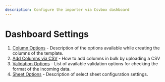 ```yaml
---
description: Configure the importer via Csvbox dashboard
---
```


# Dashboard Settings

1. [Column Options](sheet-options.md) - Description of the options available while creating the columns of the template.
2. [Add Columns via CSV](add-columns-via-csv.md) - How to add columns in bulk by uploading a CSV
3. [Validation Options](validations.md) - List of available validation options for checking the format of the incoming data.
4. [Sheet Options](sheet-options-1.md) - Description of select sheet configuration settings.
